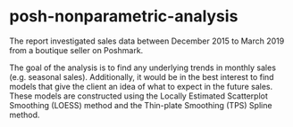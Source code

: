 # posh-nonparametric-analysis

The report investigated sales data between December 2015 to March 2019 from a boutique seller on Poshmark. 

The goal of the analysis is to find any underlying trends in monthly sales (e.g. seasonal sales). Additionally, it would be in the best interest to find models that give the client an idea of what to expect in the future sales. These models are constructed using the Locally Estimated Scatterplot Smoothing (LOESS) method and the Thin-plate Smoothing (TPS) Spline method.
